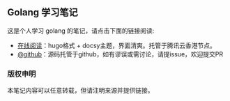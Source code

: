 ## Golang 学习笔记

这是个人学习 golang 的笔记，请点击下面的链接阅读:

- [在线阅读](https://skyao.io/learning-go/)：hugo格式 + docsy主题，界面清爽。托管于腾讯云香港节点。
- [@github](https://github.com/skyao/learning-go/)：源码托管于github，如有谬误或需讨论，请提issue，欢迎提交PR

### 版权申明

本笔记内容可以任意转载，但请注明来源并提供链接。

